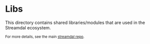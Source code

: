 Libs
====
This directory contains shared libraries/modules that are used in the Streamdal ecosystem. 

<sub>For more details, see the main
[streamdal repo](https://github.com/streamdal/streamdal).</sub>

